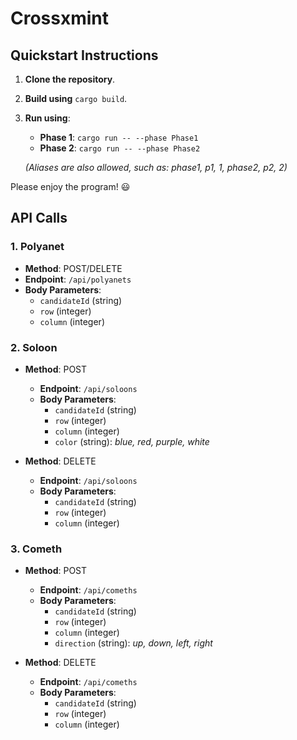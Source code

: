 # Crossxmint

## Quickstart Instructions

1. **Clone the repository**.
2. **Build using** `cargo build`.
3. **Run using**:
   - **Phase 1**: `cargo run -- --phase Phase1`
   - **Phase 2**: `cargo run -- --phase Phase2`

   _(Aliases are also allowed, such as: phase1, p1, 1, phase2, p2, 2)_

Please enjoy the program! :smiley:

## API Calls

### 1. Polyanet
- **Method**: POST/DELETE
- **Endpoint**: `/api/polyanets`
- **Body Parameters**:
  - `candidateId` (string)
  - `row` (integer)
  - `column` (integer)

### 2. Soloon
- **Method**: POST
  - **Endpoint**: `/api/soloons`
  - **Body Parameters**:
    - `candidateId` (string)
    - `row` (integer)
    - `column` (integer)
    - `color` (string): _blue, red, purple, white_

- **Method**: DELETE
  - **Endpoint**: `/api/soloons`
  - **Body Parameters**:
    - `candidateId` (string)
    - `row` (integer)
    - `column` (integer)

### 3. Cometh
- **Method**: POST
  - **Endpoint**: `/api/comeths`
  - **Body Parameters**:
    - `candidateId` (string)
    - `row` (integer)
    - `column` (integer)
    - `direction` (string): _up, down, left, right_

- **Method**: DELETE
  - **Endpoint**: `/api/comeths`
  - **Body Parameters**:
    - `candidateId` (string)
    - `row` (integer)
    - `column` (integer)
